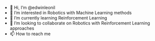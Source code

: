 - 👋 Hi, I’m @edwinleonil
- 👀 I’m interested in Robotics with Machine Learning methods 
- 🌱 I’m currently learning Reinforcement Learning
- 💞️ I’m looking to collaborate on Robotics with Reinforcement Learning approaches
- 📫 How to reach me 

<!---
edwinleonil/edwinleonil is a ✨ special ✨ repository because its `README.md` (this file) appears on your GitHub profile.
You can click the Preview link to take a look at your changes.
--->
